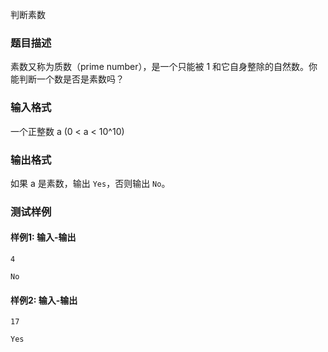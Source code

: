 判断素数

### 题目描述

素数又称为质数（prime number），是一个只能被 1 和它自身整除的自然数。你能判断一个数是否是素数吗？

### 输入格式

一个正整数 a (0 < a < 10^10)

### 输出格式

如果 a 是素数，输出 `Yes`，否则输出 `No`。

### 测试样例

#### 样例1: 输入-输出

```
4
```

```
No
```

#### 样例2: 输入-输出

```
17
```

```
Yes
```

